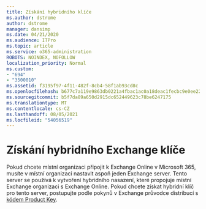 ```yaml
---
title: Získání hybridního klíče
ms.author: dstrome
author: dstrome
manager: dansimp
ms.date: 04/21/2020
ms.audience: ITPro
ms.topic: article
ms.service: o365-administration
ROBOTS: NOINDEX, NOFOLLOW
localization_priority: Normal
ms.custom:
- "694"
- "3500010"
ms.assetid: f3195f97-4f11-482f-8cb4-58f1ab93cd8c
ms.openlocfilehash: b677c7a119e9863db0221a4fbac1ac0a18deac1fecbc9e0ee22333d97144bc3d
ms.sourcegitcommit: b5f7da89a650d2915dc652449623c78be6247175
ms.translationtype: MT
ms.contentlocale: cs-CZ
ms.lasthandoff: 08/05/2021
ms.locfileid: "54056519"
---
```

# <a name="getting-an-exchange-hybrid-key"></a>Získání hybridního Exchange klíče

Pokud chcete místní organizaci připojit k Exchange Online v Microsoft 365, musíte v místní organizaci nastavit aspoň jeden Exchange server. Tento server se používá k vytvoření hybridního nasazení, které propojuje místní Exchange organizaci s Exchange Online. Pokud chcete získat hybridní klíč pro tento server, postupujte podle pokynů v Exchange průvodce distribucí s [kódem Product Key](https://aka.ms/hybridkey).
  